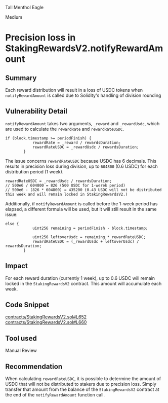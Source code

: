 Tall Menthol Eagle

Medium

# Precision loss in StakingRewardsV2.notifyRewardAmount

## Summary
Each reward distribution will result in a loss of USDC tokens when `notifyRewardAmount` is called due to Solidity's handling of division rounding

## Vulnerability Detail
`notifyRewardAmount` takes two arguments, `_reward` and `_rewardUsdc`, which are used to calculate the `rewardRate` and `rewardRateUSDC`.
```solidity
if (block.timestamp >= periodFinish) {
            rewardRate = _reward / rewardsDuration;
            rewardRateUSDC = _rewardUsdc / rewardsDuration;
        }
```
The issue concerns `rewardRateUSDC` because USDC has 6 decimals. This results in precision loss during division, up to `604800` (0.6 USDC) for each distribution period (1 week).
```solidity
rewardRateUSDC = _rewardUsdc / rewardsDuration;
// 500e6 / 604800 = 826 (500 USDC for 1-werek period)
// 500e6 - (826 * 604800) = 435200 (0.43 USDC will not be distributed this week and will remain locked in StakingRewardsV2.)
```
Additionally, if `notifyRewardAmount` is called before the 1-week period has elapsed, a different formula will be used, but it will still result in the same issue:
```solidity
else {
            uint256 remaining = periodFinish - block.timestamp;

            uint256 leftoverUsdc = remaining * rewardRateUSDC;
            rewardRateUSDC = (_rewardUsdc + leftoverUsdc) / rewardsDuration;
        }
```

## Impact
For each reward duration (currently 1 week), up to 0.6 USDC will remain locked in the `StakingRewardsV2` contract. This amount will accumulate each week.

## Code Snippet
[contracts/StakingRewardsV2.sol#L652](https://github.com/sherlock-audit/2024-07-kwenta-staking-contracts/blob/main/token/contracts/StakingRewardsV2.sol#L652)
[contracts/StakingRewardsV2.sol#L660](https://github.com/sherlock-audit/2024-07-kwenta-staking-contracts/blob/main/token/contracts/StakingRewardsV2.sol#L660)

## Tool used

Manual Review

## Recommendation
When calculating `rewardRateUSDC`, it is possible to determine the amount of USDC that will not be distributed to stakers due to precision loss. Simply transfer that amount from the balance of the `StakingRewardsV2` contract at the end of the `notifyRewardAmount` function call.
